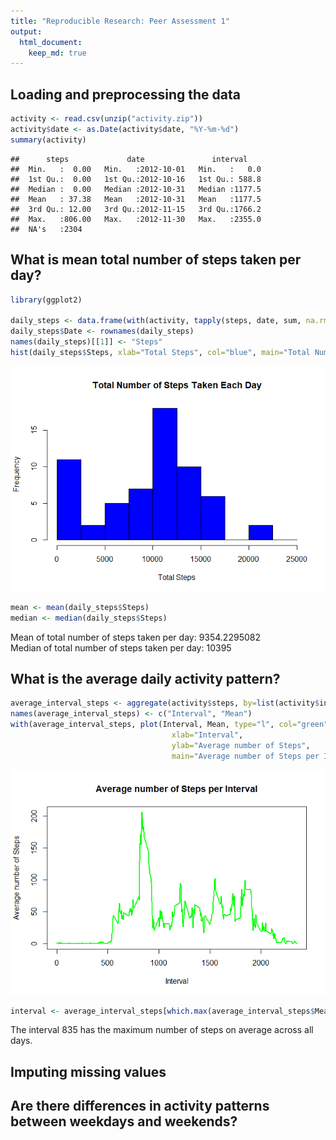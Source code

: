 ```yaml
---
title: "Reproducible Research: Peer Assessment 1"
output: 
  html_document:
    keep_md: true
---
```



## Loading and preprocessing the data

```r
activity <- read.csv(unzip("activity.zip"))
activity$date <- as.Date(activity$date, "%Y-%m-%d")
summary(activity)
```

```
##      steps             date               interval     
##  Min.   :  0.00   Min.   :2012-10-01   Min.   :   0.0  
##  1st Qu.:  0.00   1st Qu.:2012-10-16   1st Qu.: 588.8  
##  Median :  0.00   Median :2012-10-31   Median :1177.5  
##  Mean   : 37.38   Mean   :2012-10-31   Mean   :1177.5  
##  3rd Qu.: 12.00   3rd Qu.:2012-11-15   3rd Qu.:1766.2  
##  Max.   :806.00   Max.   :2012-11-30   Max.   :2355.0  
##  NA's   :2304
```


## What is mean total number of steps taken per day?

```r
library(ggplot2)

daily_steps <- data.frame(with(activity, tapply(steps, date, sum, na.rm=TRUE)))
daily_steps$Date <- rownames(daily_steps)
names(daily_steps)[[1]] <- "Steps"
hist(daily_steps$Steps, xlab="Total Steps", col="blue", main="Total Number of Steps Taken Each Day", breaks=seq(0,25000, by=2500))
```

![](PA1_template_files/figure-html/unnamed-chunk-3-1.png)<!-- -->



```r
mean <- mean(daily_steps$Steps)
median <- median(daily_steps$Steps)
```
Mean of total number of steps taken per day: 9354.2295082  
Median of total number of steps taken per day: 10395


## What is the average daily activity pattern?

```r
average_interval_steps <- aggregate(activity$steps, by=list(activity$interval), FUN=mean, na.rm=TRUE)
names(average_interval_steps) <- c("Interval", "Mean")
with(average_interval_steps, plot(Interval, Mean, type="l", col="green", lwd=2,
                                    xlab="Interval",
                                    ylab="Average number of Steps",
                                    main="Average number of Steps per Interval"))
```

![](PA1_template_files/figure-html/unnamed-chunk-5-1.png)<!-- -->


```r
interval <- average_interval_steps[which.max(average_interval_steps$Mean), ]$Interval
```
The interval 835 has the maximum number of steps on average across all days. 


## Imputing missing values



## Are there differences in activity patterns between weekdays and weekends?
